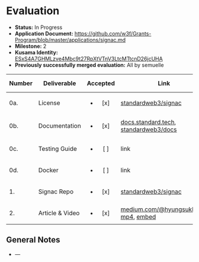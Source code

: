 # Evaluation

- **Status:** In Progress
- **Application Document:**  https://github.com/w3f/Grants-Program/blob/master/applications/signac.md
- **Milestone:** 2
- **Kusama Identity:** [ESxS4A7GHMLzve4Mbc9t27RpXtVTnV3LtcMTtcnD26jcUHA](https://polkascan.io/pre/kusama/account/ESxS4A7GHMLzve4Mbc9t27RpXtVTnV3LtcMTtcnD26jcUHA)
- **Previously successfully merged evaluation:** All by semuelle

| Number | Deliverable | Accepted | Link | Evaluation Notes |
| ------ | ----------- | :------: | ---- |----------------- |
| 0a. | License | <ul><li>[x] </li></ul> | [standardweb3/signac](https://github.com/standardweb3/signac/blob/443b2c4619724000ea7393ac17828741a6ef8bfe/LICENSE) | Apache 2.0  |
| 0b. | Documentation | <ul><li>[x] </li></ul> | [docs.standard.tech](https://docs.standard.tech/developing/dapps/get_started/quickstart.html), [standardweb3/docs](https://github.com/standardweb3/docs/blob/c1fac48ca5c317f0fefdb411799886a893451e9c/developing/dapps/get_started/quickstart.md) | Installation + basic use case |
| 0c. | Testing Guide | <ul><li>[ ] </li></ul> | link | same as above |
| 0d. | Docker | <ul><li>[ ] </li></ul> | link | no docker |
| 1. | Signac Repo | <ul><li>[x] </li></ul> | [standardweb3/signac](https://github.com/standardweb3/signac/tree/443b2c4619724000ea7393ac17828741a6ef8bfe) | — |
| 2. | Article & Video | <ul><li>[x] </li></ul> | [medium.com/@hyungsukkang](https://medium.com/@hyungsukkang/introducing-signac-a65a317f4794), [mp4](https://d1ojo8timi1ak8.cloudfront.net/df44e561-1d10-4fab-8a31-ebc0c4a877ea/mp4/6331629ffa4182d5e22002e2.mp4), [embed](https://docs.standard.tech/developing/dapps/get_started/quickstart.html#demo) | — |


## General Notes

- —
